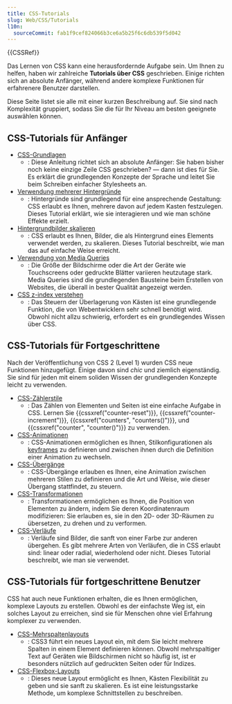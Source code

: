```yaml
---
title: CSS-Tutorials
slug: Web/CSS/Tutorials
l10n:
  sourceCommit: fab1f9cef824066b3ce6a5b25f6c6db539f5d042
---
```


{{CSSRef}}

Das Lernen von CSS kann eine herausfordernde Aufgabe sein. Um Ihnen zu helfen, haben wir zahlreiche **Tutorials über CSS** geschrieben. Einige richten sich an absolute Anfänger, während andere komplexe Funktionen für erfahrenere Benutzer darstellen.

Diese Seite listet sie alle mit einer kurzen Beschreibung auf. Sie sind nach Komplexität gruppiert, sodass Sie die für Ihr Niveau am besten geeignete auswählen können.

## CSS-Tutorials für Anfänger

- [CSS-Grundlagen](/de/docs/Learn/Getting_started_with_the_web/CSS_basics)
  - : Diese Anleitung richtet sich an absolute Anfänger: Sie haben bisher noch keine einzige Zeile CSS geschrieben? — dann ist dies für Sie. Es erklärt die grundlegenden Konzepte der Sprache und leitet Sie beim Schreiben einfacher Stylesheets an.
- [Verwendung mehrerer Hintergründe](/de/docs/Web/CSS/CSS_backgrounds_and_borders/Using_multiple_backgrounds)
  - : Hintergründe sind grundlegend für eine ansprechende Gestaltung: CSS erlaubt es Ihnen, mehrere davon auf jedem Kasten festzulegen. Dieses Tutorial erklärt, wie sie interagieren und wie man schöne Effekte erzielt.
- [Hintergrundbilder skalieren](/de/docs/Web/CSS/CSS_backgrounds_and_borders/Resizing_background_images)
  - : CSS erlaubt es Ihnen, Bilder, die als Hintergrund eines Elements verwendet werden, zu skalieren. Dieses Tutorial beschreibt, wie man das auf einfache Weise erreicht.
- [Verwendung von Media Queries](/de/docs/Web/CSS/CSS_media_queries/Using_media_queries)
  - : Die Größe der Bildschirme oder die Art der Geräte wie Touchscreens oder gedruckte Blätter variieren heutzutage stark. Media Queries sind die grundlegenden Bausteine beim Erstellen von Websites, die überall in bester Qualität angezeigt werden.
- [CSS z-index verstehen](/de/docs/Web/CSS/CSS_positioned_layout/Understanding_z-index)
  - : Das Steuern der Überlagerung von Kästen ist eine grundlegende Funktion, die von Webentwicklern sehr schnell benötigt wird. Obwohl nicht allzu schwierig, erfordert es ein grundlegendes Wissen über CSS.

## CSS-Tutorials für Fortgeschrittene

Nach der Veröffentlichung von CSS 2 (Level 1) wurden CSS neue Funktionen hinzugefügt. Einige davon sind _chic_ und ziemlich eigenständig. Sie sind für jeden mit einem soliden Wissen der grundlegenden Konzepte leicht zu verwenden.

- [CSS-Zählerstile](/de/docs/Web/API/CSS_Counter_Styles)
  - : Das Zählen von Elementen und Seiten ist eine einfache Aufgabe in CSS. Lernen Sie {{cssxref("counter-reset")}}, {{cssxref("counter-increment")}}, {{cssxref("counters", "counters()")}}, und {{cssxref("counter", "counter()")}} zu verwenden.
- [CSS-Animationen](/de/docs/Web/CSS/CSS_animations/Using_CSS_animations)
  - : CSS-Animationen ermöglichen es Ihnen, Stilkonfigurationen als [keyframes](/de/docs/Web/CSS/@keyframes) zu definieren und zwischen ihnen durch die Definition einer Animation zu wechseln.
- [CSS-Übergänge](/de/docs/Web/CSS/CSS_transitions/Using_CSS_transitions)
  - : CSS-Übergänge erlauben es Ihnen, eine Animation zwischen mehreren Stilen zu definieren und die Art und Weise, wie dieser Übergang stattfindet, zu steuern.
- [CSS-Transformationen](/de/docs/Web/CSS/CSS_transforms/Using_CSS_transforms)
  - : Transformationen ermöglichen es Ihnen, die Position von Elementen zu ändern, indem Sie deren Koordinatenraum modifizieren: Sie erlauben es, sie in den 2D- oder 3D-Räumen zu übersetzen, zu drehen und zu verformen.
- [CSS-Verläufe](/de/docs/Web/CSS/CSS_images/Using_CSS_gradients)
  - : Verläufe sind Bilder, die sanft von einer Farbe zur anderen übergehen. Es gibt mehrere Arten von Verläufen, die in CSS erlaubt sind: linear oder radial, wiederholend oder nicht. Dieses Tutorial beschreibt, wie man sie verwendet.

## CSS-Tutorials für fortgeschrittene Benutzer

CSS hat auch neue Funktionen erhalten, die es Ihnen ermöglichen, komplexe Layouts zu erstellen. Obwohl es der einfachste Weg ist, ein solches Layout zu erreichen, sind sie für Menschen ohne viel Erfahrung komplexer zu verwenden.

- [CSS-Mehrspaltenlayouts](/de/docs/Web/CSS/CSS_multicol_layout)
  - : CSS3 führt ein neues Layout ein, mit dem Sie leicht mehrere Spalten in einem Element definieren können. Obwohl mehrspaltiger Text auf Geräten wie Bildschirmen nicht so häufig ist, ist er besonders nützlich auf gedruckten Seiten oder für Indizes.
- [CSS-Flexbox-Layouts](/de/docs/Web/CSS/CSS_flexible_box_layout)
  - : Dieses neue Layout ermöglicht es Ihnen, Kästen Flexibilität zu geben und sie sanft zu skalieren. Es ist eine leistungsstarke Methode, um komplexe Schnittstellen zu beschreiben.

